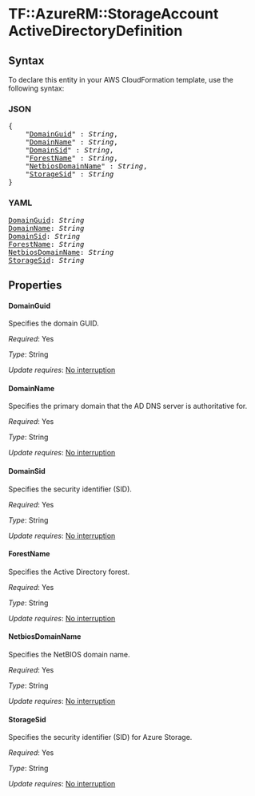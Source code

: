 # TF::AzureRM::StorageAccount ActiveDirectoryDefinition

## Syntax

To declare this entity in your AWS CloudFormation template, use the following syntax:

### JSON

<pre>
{
    "<a href="#domainguid" title="DomainGuid">DomainGuid</a>" : <i>String</i>,
    "<a href="#domainname" title="DomainName">DomainName</a>" : <i>String</i>,
    "<a href="#domainsid" title="DomainSid">DomainSid</a>" : <i>String</i>,
    "<a href="#forestname" title="ForestName">ForestName</a>" : <i>String</i>,
    "<a href="#netbiosdomainname" title="NetbiosDomainName">NetbiosDomainName</a>" : <i>String</i>,
    "<a href="#storagesid" title="StorageSid">StorageSid</a>" : <i>String</i>
}
</pre>

### YAML

<pre>
<a href="#domainguid" title="DomainGuid">DomainGuid</a>: <i>String</i>
<a href="#domainname" title="DomainName">DomainName</a>: <i>String</i>
<a href="#domainsid" title="DomainSid">DomainSid</a>: <i>String</i>
<a href="#forestname" title="ForestName">ForestName</a>: <i>String</i>
<a href="#netbiosdomainname" title="NetbiosDomainName">NetbiosDomainName</a>: <i>String</i>
<a href="#storagesid" title="StorageSid">StorageSid</a>: <i>String</i>
</pre>

## Properties

#### DomainGuid

Specifies the domain GUID.

_Required_: Yes

_Type_: String

_Update requires_: [No interruption](https://docs.aws.amazon.com/AWSCloudFormation/latest/UserGuide/using-cfn-updating-stacks-update-behaviors.html#update-no-interrupt)

#### DomainName

Specifies the primary domain that the AD DNS server is authoritative for.

_Required_: Yes

_Type_: String

_Update requires_: [No interruption](https://docs.aws.amazon.com/AWSCloudFormation/latest/UserGuide/using-cfn-updating-stacks-update-behaviors.html#update-no-interrupt)

#### DomainSid

Specifies the security identifier (SID).

_Required_: Yes

_Type_: String

_Update requires_: [No interruption](https://docs.aws.amazon.com/AWSCloudFormation/latest/UserGuide/using-cfn-updating-stacks-update-behaviors.html#update-no-interrupt)

#### ForestName

Specifies the Active Directory forest.

_Required_: Yes

_Type_: String

_Update requires_: [No interruption](https://docs.aws.amazon.com/AWSCloudFormation/latest/UserGuide/using-cfn-updating-stacks-update-behaviors.html#update-no-interrupt)

#### NetbiosDomainName

Specifies the NetBIOS domain name.

_Required_: Yes

_Type_: String

_Update requires_: [No interruption](https://docs.aws.amazon.com/AWSCloudFormation/latest/UserGuide/using-cfn-updating-stacks-update-behaviors.html#update-no-interrupt)

#### StorageSid

Specifies the security identifier (SID) for Azure Storage.

_Required_: Yes

_Type_: String

_Update requires_: [No interruption](https://docs.aws.amazon.com/AWSCloudFormation/latest/UserGuide/using-cfn-updating-stacks-update-behaviors.html#update-no-interrupt)

